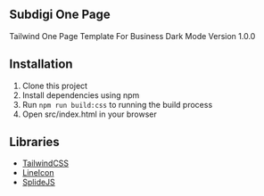 ## Subdigi One Page

Tailwind One Page Template For Business
Dark Mode Version 1.0.0


## Installation

1. Clone this project
2. Install dependencies using npm
3. Run `npm run build:css` to running the build process
4. Open src/index.html in your browser


## Libraries
- [TailwindCSS](https://tailwindcss.com/)
- [LineIcon](https://lineicons.com/icons/)
- [SplideJS](https://splidejs.com/)